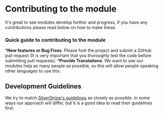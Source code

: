 # Contributing to the module

It's great to see modules develop further and progress, if you have any contributions please read below on how to make these.

### Quick guide to contributing to the module
*__New features or Bug Fixes__. Please fork the project and submit a GitHub pull request (It is very important that you thoroughly test the code before submitting pull requests).
*__Provide Translations__. We want to see our modules help as many people as possible, so this will allow people speaking other languages to use this.

## Development Guidelines
We try to match [SilverStripe's guidelines](http://docs.silverstripe.org/en/contributing/)
as closely as possible. In some ways our approach will differ, but it is a good idea to read their guidelines first.

